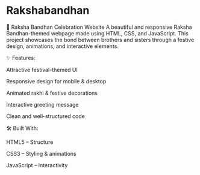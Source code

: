 # Rakshabandhan
🎉 Raksha Bandhan Celebration Website A beautiful and responsive Raksha Bandhan-themed webpage made using HTML, CSS, and JavaScript. This project showcases the bond between brothers and sisters through a festive design, animations, and interactive elements.

✨ Features:

Attractive festival-themed UI

Responsive design for mobile & desktop

Animated rakhi & festive decorations

Interactive greeting message

Clean and well-structured code

🛠️ Built With:

HTML5 – Structure

CSS3 – Styling & animations

JavaScript – Interactivity

